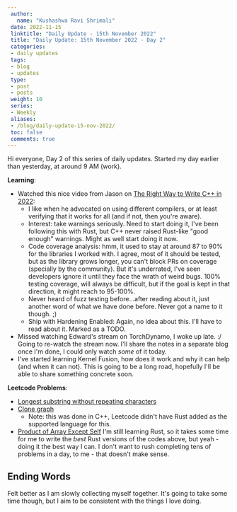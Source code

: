 ```yaml
---
 author:
   name: "Kushashwa Ravi Shrimali"
 date: 2022-11-15
 linktitle: "Daily Update - 15th November 2022"
 title: "Daily Update: 15th November 2022 - Day 2"
 categories:
 - daily updates
 tags:
 - blog
 - updates
 type:
 - post
 - posts
 weight: 10
 series:
 - Weekly
 aliases:
 - /blog/daily-update-15-nov-2022/
 toc: false
 comments: true
---
```


Hi everyone, Day 2 of this series of daily updates. Started my day earlier than yesterday, at around 9 AM (work).

**Learning**:

* Watched this nice video from Jason on [The Right Way to Write C++ in 2022](https://www.youtube.com/watch?v=q7Gv4J3FyYE):
  * I like when he advocated on using different compilers, or at least verifying that it works for all (and if not, then you're aware).
  * Interest: take warnings seriously. Need to start doing it, I've been following this with Rust, but C++ never raised Rust-like "good enough" warnings. Might as well start doing it now.
  * Code coverage analysis: hmm, it used to stay at around 87 to 90% for the libraries I worked with. I agree, most of it should be tested, but as the library grows longer, you can't block PRs on coverage (specially by the community). But it's underrated, I've seen developers ignore it until they face the wrath of weird bugs. 100% testing coverage, will always be difficult, but if the goal is kept in that direction, it might reach to 95-100%.
  * Never heard of fuzz testing before...after reading about it, just another word of what we have done before. Never got a name to it though. ;)
  * Ship with Hardening Enabled: Again, no idea about this. I'll have to read about it. Marked as a TODO.
* Missed watching Edward's stream on TorchDynamo, I woke up late. :/ Going to re-watch the stream now. I'll share the notes in a separate blog once I'm done, I could only watch _some_ of it today.
* I've started learning Kernel Fusion, how does it work and why it can help (and when it can not). This is going to be a long road, hopefully I'll be able to share something concrete soon.

**Leetcode Problems**:

* [Longest substring without repeating characters](https://leetcode.com/problems/longest-substring-without-repeating-characters)
* [Clone graph](https://leetcode.com/problems/clone-graph)
  - Note: this was done in C++, Leetcode didn't have Rust added as the supported language for this.
* [Product of Array Except Self](https://leetcode.com/problems/product-of-array-except-self/)
I'm still learning Rust, so it takes some time for me to write the _best_ Rust versions of the codes above, but yeah - doing it the best way I can. I don't want to rush completing tens of problems in a day, to me - that doesn't make sense.

## Ending Words

Felt better as I am slowly collecting myself together. It's going to take some time though, but I aim to be consistent with the things I love doing.
